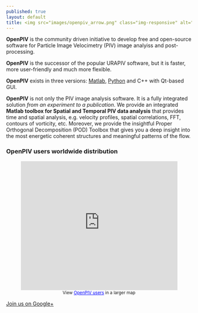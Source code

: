 ```yaml
---
published: true
layout: default
title: <img src="images/openpiv_arrow.png" class="img-responsive" alt="OpenPIV"> 
---
```




<div class="jumbotron">
<p>
	<strong>OpenPIV</strong> is the community driven initiative to develop free and open-source software for Particle Image Velocimetry (PIV) image analyiss and post-processing.
</p>
</div>

**OpenPIV** is the successor of the popular URAPIV software, but it is faster, more user-friendly and much more flexible.

**OpenPIV** exists in three versions: [Matlab], [Python]  and C++ with Qt-based GUI.


**OpenPIV** is not only the PIV image analysis software. It is a fully integrated solution *from an experiment to a publication*. We provide an integrated **Matlab toolbox for Spatial and Temporal PIV data analysis** that provides time and spatial analysis, e.g. velocity profiles, spatial correlations, FFT, contours of vorticity, etc. Moreover, we provide the insightful Proper Orthogonal Decomposition (POD) Toolbox that gives you a deep insight into the most energetic coherent structures and meaningful patterns of the flow.



### OpenPIV users worldwide distribution

<html>
<center>
<iframe width="425" height="350" frameborder="0" scrolling="no" marginheight="0" marginwidth="0" src="https://maps.google.com/maps/ms?ie=UTF8&amp;oe=UTF8&amp;source=embed&amp;msa=0&amp;msid=207169972588554588833.00045824a18bf9a95094a&amp;t=h&amp;ll=5.615986,27.421875&amp;spn=153.235694,298.828125&amp;z=1&amp;output=embed"></iframe><br /><small>View <a href="https://maps.google.com/maps/ms?ie=UTF8&amp;oe=UTF8&amp;source=embed&amp;msa=0&amp;msid=207169972588554588833.00045824a18bf9a95094a&amp;t=h&amp;ll=5.615986,27.421875&amp;spn=153.235694,298.828125&amp;z=1" style="color:#0000FF;text-align:left">OpenPIV users</a> in a larger map</small>
</center>
</html>

<a href="https://plus.google.com/109825446414710739212" rel="publisher">Join us on Google+</a>

[Matlab]: http://www.openpiv.net/openpiv-matlab/
[Python]: http://www.openpiv.net/openpiv-python/
